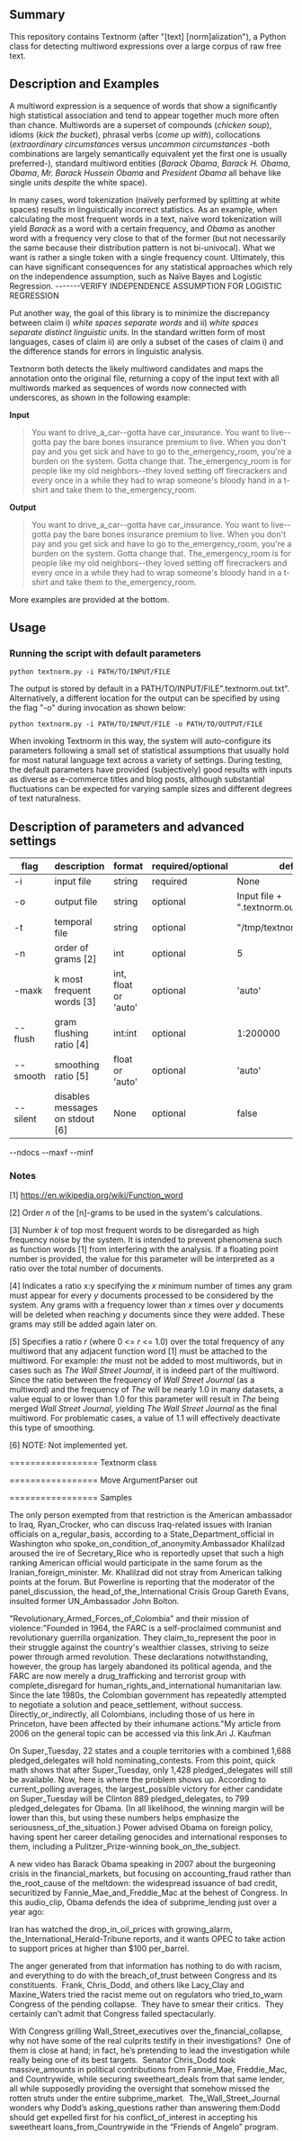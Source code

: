 

##	Summary
This repository contains Textnorm (after "[text] [norm]alization"), a Python class for detecting multiword expressions over a large corpus of raw free text.

##	Description and Examples
A multiword expression is a sequence of words that show a significantly high statistical association and tend to appear together much more often than chance. Multiwords are a superset of compounds (*chicken soup*), idioms (*kick the bucket*), phrasal verbs (*come up with*), collocations (*extraordinary circumstances* versus *uncommon circumstances* -both combinations are largely semantically equivalent yet the first one is usually preferred-), standard multiword entities (*Barack Obama*, *Barack H. Obama*, *Obama*, *Mr. Barack Hussein Obama* and *President Obama* all behave like single units *despite* the white space).

In many cases, word tokenization (naïvely performed by splitting at white spaces) results in linguistically incorrect statistics. As an example, when calculating the most frequent words in a text, naïve word tokenization will yield *Barack* as a word with a certain frequency, and *Obama* as another word with a frequency very close to that of the former (but not necessarily the same because their distribution pattern is not bi-univocal). What we want is rather a single token with a single frequency count. Ultimately, this can have significant consequences for any statistical approaches which rely on the independence assumption, such as Naïve Bayes and Logistic Regression.
-------VERIFY INDEPENDENCE ASSUMPTION FOR LOGISTIC REGRESSION

Put another way, the goal of this library is to minimize the discrepancy between claim i) *white spaces separate words* and ii) *white spaces separate distinct linguistic units*. In the standard written form of most languages, cases of claim ii) are only a subset of the cases of claim i) and the difference stands for errors in linguistic analysis.

Textnorm both detects the likely multiword candidates and maps the annotation onto the original file, returning a copy of the input text with all multiwords marked as sequences of words now connected with underscores, as shown in the following example:

__Input__

> You want to drive_a_car--gotta have car_insurance.  You want to live--gotta pay the bare bones insurance premium to live.  When you don't pay and you get sick and have to go to the_emergency_room, you're a burden on the system.  Gotta change that.  The_emergency_room is for people like my old neighbors--they loved setting off firecrackers and every once in a while they had to wrap someone's bloody hand in a t-shirt and take them to the_emergency_room.

__Output__

> You want to drive_a_car--gotta have car_insurance.  You want to live--gotta pay the bare bones insurance premium to live.  When you don't pay and you get sick and have to go to the_emergency_room, you're a burden on the system.  Gotta change that.  The_emergency_room is for people like my old neighbors--they loved setting off firecrackers and every once in a while they had to wrap someone's bloody hand in a t-shirt and take them to the_emergency_room.

More examples are provided at the bottom.


##	Usage

### Running the script with default parameters

	python textnorm.py -i PATH/TO/INPUT/FILE

The output is stored by default in a PATH/TO/INPUT/FILE".textnorm.out.txt". Alternatively, a different location for the output can be specified by using the flag "-o" during invocation as shown below:

	python textnorm.py -i PATH/TO/INPUT/FILE -o PATH/TO/OUTPUT/FILE

When invoking Textnorm in this way, the system will auto-configure its parameters following a small set of statistical assumptions that usually hold for most natural language text across a variety of settings. During testing, the default parameters have provided (subjectively) good results with inputs as diverse as e-commerce titles and blog posts, although substantial fluctuations can be expected for varying sample sizes and different degrees of text naturalness.


## Description of parameters and advanced settings

flag | description | format | required/optional | default
--- | --- | --- | --- | ---
-i | input file | string | required | None
-o | output file | string | optional | Input file + ".textnorm.out.txt"
-t | temporal file | string | optional | "/tmp/textnorm.main.temp"
-n | order of grams [2] | int | optional | 5
-maxk | k most frequent words [3] | int, float or 'auto' | optional | 'auto'
--flush | gram flushing ratio [4] | int:int | optional | 1:200000
--smooth | smoothing ratio [5] | float or 'auto' | optional | 'auto'
--silent | disables messages on stdout [6] | None | optional | false

--ndocs
--maxf
--minf

###	Notes

[1] https://en.wikipedia.org/wiki/Function_word

[2] Order *n* of the [n]-grams to be used in the system's calculations.

[3] Number *k* of top most frequent words to be disregarded as high frequency noise by the system. It is intended to prevent phenomena such as function words [1] from interfering with the analysis. If a floating point number is provided, the value for this parameter will be interpreted as a ratio over the total number of documents.

[4] Indicates a ratio x:y specifying the *x* minimum number of times any gram must appear for every *y* documents processed to be considered by the system. Any grams with a frequency lower than *x* times over *y* documents will be deleted when reaching *y* documents since they were added. These grams may still be added again later on.

[5] Specifies a ratio *r* (where 0 <= *r* <= 1.0) over the total frequency of any multiword that any adjacent function word [1] must be attached to the multiword. For example: *the* must not be added to most multiwords, but in cases such as *The Wall Street Journal*, it is indeed part of the multiword. Since the ratio between the frequency of *Wall Street Journal* (as a multiword) and the frequency of *The* will be nearly 1.0 in many datasets, a value equal to or lower than 1.0 for this parameter will result in *The* being merged *Wall Street Journal*, yielding *The Wall Street Journal* as the final multiword. For problematic cases, a value of 1.1 will effectively deactivate this type of smoothing.

[6] NOTE: Not implemented yet.



================= Textnorm class

================= Move ArgumentParser out

================= Samples

The only person exempted from that restriction is the American ambassador to Iraq, Ryan_Crocker, who can discuss Iraq-related issues with Iranian officials on a_regular_basis, according to a State_Department_official in Washington who spoke_on_condition_of_anonymity.Ambassador Khalilzad aroused the ire of Secretary_Rice who is reportedly upset that such a high ranking American official would participate in the same forum as the Iranian_foreign_minister. Mr. Khalilzad did not stray from American talking points at the forum. But Powerline is reporting that the moderator of the panel_discussion, the head_of_the_International Crisis Group Gareth Evans, insulted former UN_Ambassador John Bolton.

"Revolutionary_Armed_Forces_of_Colombia" and their mission of violence:"Founded in 1964, the FARC is a self-proclaimed communist and revolutionary guerrilla organization. They claim_to_represent the poor in their struggle against the country's wealthier classes, striving to seize power through armed revolution. These declarations notwithstanding, however, the group has largely abandoned its political agenda, and the FARC are now merely a drug_trafficking and terrorist group with complete_disregard for human_rights_and_international humanitarian law. Since the late 1980s, the Colombian government has repeatedly attempted to negotiate a solution and peace_settlement, without success. Directly_or_indirectly, all Colombians, including those of us here in Princeton, have been affected by their inhumane actions."My article from 2006 on the general topic can be accessed via this link.Ari J. Kaufman

On Super_Tuesday, 22 states and a couple territories with a combined 1,688 pledged_delegates will hold nominating_contests. From this point, quick math shows that after Super_Tuesday, only 1,428 pledged_delegates will still be available. Now, here is where the problem shows up. According to current_polling averages, the largest_possible victory for either candidate on Super_Tuesday will be Clinton 889 pledged_delegates, to 799 pledged_delegates for Obama. (In all likelihood, the winning margin will be lower than this, but using these numbers helps emphasize the seriousness_of_the_situation.)
Power advised Obama on foreign policy, having spent her career detailing genocides and international responses to them, including a Pulitzer_Prize-winning book_on_the_subject.

A new video has Barack Obama speaking in 2007 about the burgeoning crisis in the financial_markets, but focusing on accounting_fraud rather than the_root_cause of the meltdown: the widespread issuance of bad credit, securitized by Fannie_Mae_and_Freddie_Mac at the behest of Congress.  In this audio_clip, Obama defends the idea of subprime_lending just over a year ago:

Iran has watched the drop_in_oil_prices with growing_alarm, the_International_Herald-Tribune reports, and it wants OPEC to take action to support prices at higher than $100 per_barrel. 

The anger generated from that information has nothing to do with racism, and everything to do with the breach_of_trust between Congress and its constituents.  Frank, Chris_Dodd, and others like Lacy_Clay and Maxine_Waters tried the racist meme out on regulators who tried_to_warn Congress of the pending collapse.  They have to smear their critics.  They certainly can’t admit that Congress failed spectacularly.

With Congress grilling Wall_Street_executives over the_financial_collapse, why not have some of the real culprits testify in their investigations?  One of them is close at hand; in fact, he’s pretending to lead the investigation while really being one of its best targets.  Senator Chris_Dodd took massive_amounts in political contributions from Fannie_Mae, Freddie_Mac, and Countrywide, while securing sweetheart_deals from that same lender, all while supposedly providing the oversight that somehow missed the rotten struts under the entire subprime_market.  The_Wall_Street_Journal wonders why Dodd’s asking_questions rather than answering them:Dodd should get expelled first for his conflict_of_interest in accepting his sweetheart loans_from_Countrywide in the “Friends of Angelo” program. 